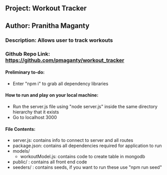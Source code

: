 ## Project: Workout Tracker
## Author: Pranitha Maganty
### Description: Allows user to track workouts
### Github Repo Link: https://github.com/pmaganty/workout_tracker

#### Preliminary to-do:
+ Enter "npm i" to grab all dependency libraries

#### How to run and play on your local machine:
+ Run the server.js file using "node server.js" inside the same directory hierarchy that it exists
+ Go to localhost 3000

#### File Contents:
+ server.js: contains info to connect to server and all routes
+ package.json: contains all dependencies required for application to run
+ models/
    - workoutModel.js: contains code to create table in mongodb
+ public/ : contains all front end code
+ seeders/ : contains seeds, if you want to run these use "npm run seed"